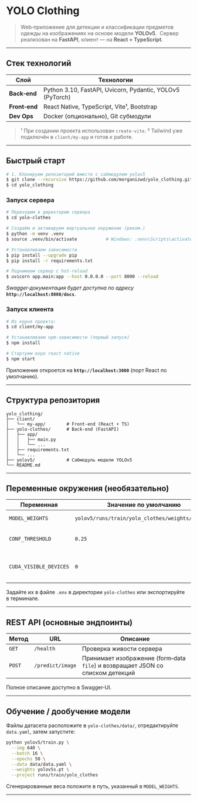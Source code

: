 # YOLO Clothing

> Web‑приложение для детекции и классификации предметов одежды на изображениях на основе модели **YOLOv5**. 
> Сервер реализован на **FastAPI**, клиент — на **React + TypeScript**.

---

## Стек технологий

| Слой          | Технологии                                                |
| ------------- | --------------------------------------------------------- |
| **Back‑end**  | Python 3.10, FastAPI, Uvicorn, Pydantic, YOLOv5 (PyTorch) |
| **Front‑end** | React Native, TypeScript, Vite¹, Bootstrap                |
| **Dev Ops**   | Docker (опционально), Git субмодули                       |

> ¹ При создании проекта использован `create-vite`.
> ² Tailwind уже подключён в `client/my-app` и готов к работе.

---

## Быстрый старт

```bash
# 1. Клонируем репозиторий вместе с сабмодулем yolov5
$ git clone --recursive https://github.com/morganizwd/yolo_clothing.git
$ cd yolo_clothing
```

### Запуск сервера

```bash
# Переходим в директорию сервера
$ cd yolo-clothes

# Создаём и активируем виртуальное окружение (реком.)
$ python -m venv .venv
$ source .venv/bin/activate           # Windows: .venv\Scripts\activate

# Устанавливаем зависимости
$ pip install --upgrade pip
$ pip install -r requirements.txt

# Поднимаем сервер с hot‑reload
$ uvicorn app.main:app --host 0.0.0.0 --port 8000 --reload
```

*Swagger‑документация будет доступна по адресу* **`http://localhost:8000/docs`**.

### Запуск клиента

```bash
# Из корня проекта:
$ cd client/my-app

# Устанавливаем npm‑зависимости (первый запуск)
$ npm install

# Стартуем expo react native
$ npm start 
```

Приложение откроется на **`http://localhost:3000`** (порт React по умолчанию).

---

## Структура репозитория

```
yolo_clothing/
├── client/
│   └── my-app/        # Front‑end (React + TS)
├── yolo-clothes/      # Back‑end (FastAPI)
│   ├── app/
│   │   ├── main.py
│   │   └── ...
│   ├── requirements.txt
│   └── ...
├── yolov5/            # Сабмодуль модели YOLOv5
└── README.md
```

---

## Переменные окружения (необязательно)

| Переменная             | Значение по умолчанию                            | Назначение                           |
| ---------------------- | ------------------------------------------------ | ------------------------------------ |
| `MODEL_WEIGHTS`        | `yolov5/runs/train/yolo_clothes/weights/best.pt` | Путь к весам модели                  |
| `CONF_THRESHOLD`       | `0.25`                                           | Порог уверенности детекции           |
| `CUDA_VISIBLE_DEVICES` | `0`                                              | Индекс GPU (`-1` — использовать CPU) |

Задайте их в файле `.env` в директории `yolo-clothes` или экспортируйте в терминале.

---

## REST API (основные эндпоинты)

| Метод  | URL              | Описание                                                                       |
| ------ | ---------------- | ------------------------------------------------------------------------------ |
| `GET`  | `/health`        | Проверка живости сервера                                                       |
| `POST` | `/predict/image` | Принимает изображение (form‑data `file`) и возвращает JSON со списком детекций |

Полное описание доступно в Swagger‑UI.

---

## Обучение / дообучение модели

Файлы датасета расположите в `yolo-clothes/data/`, отредактируйте `data.yaml`, затем запустите:

```bash
python yolov5/train.py \
  --img 640 \
  --batch 16 \
  --epochs 50 \
  --data data/data.yaml \
  --weights yolov5s.pt \
  --project runs/train/yolo_clothes
```

Сгенерированные веса положите в путь, указанный в `MODEL_WEIGHTS`.

---

